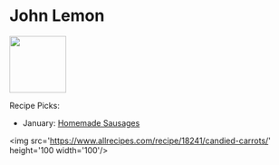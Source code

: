 # John Lemon

<img src="http://api.adorable.io/avatars/100/zestmaster%40flavor.magazine" height="100" width="100" />

Recipe Picks:

- January: [Homemade Sausages](../recipe/jan/homemade-sausages.md)


<img src='https://www.allrecipes.com/recipe/18241/candied-carrots/' height='100 width='100'/>